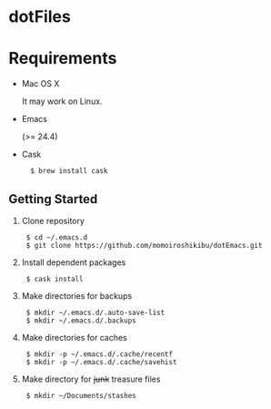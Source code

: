 # dotFiles

# Requirements
- Mac OS X

    It may work on Linux.

- Emacs

    (>= 24.4)

- Cask

        $ brew install cask

## Getting Started

1. Clone repository

        $ cd ~/.emacs.d
        $ git clone https://github.com/momoiroshikibu/dotEmacs.git

2. Install dependent packages

        $ cask install

3. Make directories for backups

        $ mkdir ~/.emacs.d/.auto-save-list
        $ mkdir ~/.emacs.d/.backups

4. Make directories for caches

        $ mkdir -p ~/.emacs.d/.cache/recentf
        $ mkdir -p ~/.emacs.d/.cache/savehist

5. Make directory for ~~junk~~ treasure files

        $ mkdir ~/Documents/stashes
